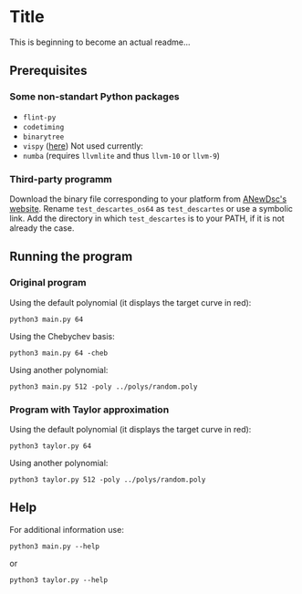 # Title

This is beginning to become an actual readme...

## Prerequisites

### Some non-standart Python packages

- `flint-py`
- `codetiming`
- `binarytree`
- `vispy` ([here](https://vispy.org/installation.html))
Not used currently:
- `numba` (requires `llvmlite` and thus `llvm-10` or `llvm-9`)

### Third-party programm

Download the binary file corresponding to your platform from [ANewDsc's website](http://anewdsc.mpi-inf.mpg.de/).
Rename `test_descartes_os64` as `test_descartes` or use a symbolic link.
Add the directory in which `test_descartes` is to your PATH, if it is not already the case.

## Running the program

### Original program

Using the default polynomial (it displays the target curve in red):

```
python3 main.py 64
```

Using the Chebychev basis:

```
python3 main.py 64 -cheb
```

Using another polynomial:

```
python3 main.py 512 -poly ../polys/random.poly
```

### Program with Taylor approximation

Using the default polynomial (it displays the target curve in red):

```
python3 taylor.py 64
```

Using another polynomial:

```
python3 taylor.py 512 -poly ../polys/random.poly
```

## Help

For additional information use:

```
python3 main.py --help
```

or

```
python3 taylor.py --help
```